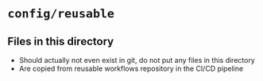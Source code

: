 # `config/reusable`

## Files in this directory

- Should actually not even exist in git, do not put any files in this directory
- Are copied from reusable workflows repository in the CI/CD pipeline
